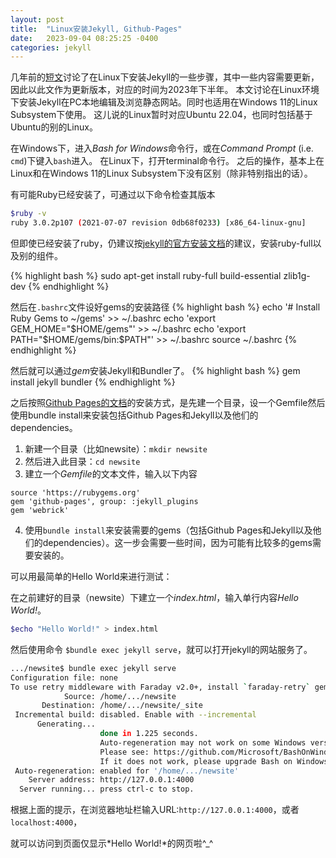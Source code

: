 ```yaml
---
layout: post
title:  "Linux安装Jekyll, Github-Pages"
date:   2023-09-04 08:25:25 -0400
categories: jekyll 
---
```


几年前的[短文][origin-article]讨论了在Linux下安装Jekyll的一些步骤，其中一些内容需要更新，因此以此文作为更新版本，对应的时间为2023年下半年。
 本文讨论在Linux环境下安装Jekyll在PC本地编辑及浏览静态网站。同时也适用在Windows 11的Linux Subsystem下使用。
 这儿说的Linux暂时对应Ubuntu 22.04，也同时包括基于Ubuntu的别的Linux。

在Windows下，进入*Bash for Windows*命令行，或在*Command Prompt* (i.e. `cmd`)下键入`bash`进入。
在Linux下，打开terminal命令行。
之后的操作，基本上在Linux和在Windows 11的Linux Subsystem下没有区别（除非特别指出的话）。

有可能Ruby已经安装了，可通过以下命令检查其版本

```Bash
$ruby -v
ruby 3.0.2p107 (2021-07-07 revision 0db68f0233) [x86_64-linux-gnu]
```

但即使已经安装了ruby，仍建议按[jekyll的官方安装文档][jekyll-install]的建议，安装ruby-full以及别的组件。

{% highlight bash %}
sudo apt-get install ruby-full build-essential zlib1g-dev
{% endhighlight %}

然后在`.bashrc`文件设好gems的安装路径
{% highlight bash %}
echo '# Install Ruby Gems to ~/gems' >> ~/.bashrc
echo 'export GEM_HOME="$HOME/gems"' >> ~/.bashrc
echo 'export PATH="$HOME/gems/bin:$PATH"' >> ~/.bashrc
source ~/.bashrc
{% endhighlight %}

然后就可以通过*gem*安装Jekyll和Bundler了。
{% highlight bash %}
gem install jekyll bundler
{% endhighlight %}


之后按照[Github Pages的文档][gp-set-local]的安装方式，是先建一个目录，设一个Gemfile然后使用bundle install来安装包括Github Pages和Jekyll以及他们的dependencies。

1. 新建一个目录（比如newsite）：`mkdir newsite`
2. 然后进入此目录：`cd newsite`
3. 建立一个*Gemfile*的文本文件，输入以下内容
```
source 'https://rubygems.org'
gem 'github-pages', group: :jekyll_plugins
gem 'webrick'
```
4. 使用`bundle install`来安装需要的gems（包括Github Pages和Jekyll以及他们的dependencies）。这一步会需要一些时间，因为可能有比较多的gems需要安装的。


可以用最简单的Hello World来进行测试：

在之前建好的目录（newsite）下建立一个*index.html*，输入单行内容*Hello World!*。

```bash
$echo "Hello World!" > index.html
```

然后使用命令 `$bundle exec jekyll serve`，就可以打开jekyll的网站服务了。

```bash
.../newsite$ bundle exec jekyll serve
Configuration file: none
To use retry middleware with Faraday v2.0+, install `faraday-retry` gem
            Source: /home/.../newsite
       Destination: /home/.../newsite/_site
 Incremental build: disabled. Enable with --incremental
      Generating...
                    done in 1.225 seconds.
                    Auto-regeneration may not work on some Windows versions.
                    Please see: https://github.com/Microsoft/BashOnWindows/issues/216
                    If it does not work, please upgrade Bash on Windows or run Jekyll with --no-watch.
 Auto-regeneration: enabled for '/home/.../newsite'
    Server address: http://127.0.0.1:4000
  Server running... press ctrl-c to stop.
```

根据上面的提示，在浏览器地址栏输入URL:`http://127.0.0.1:4000`，或者`localhost:4000`，

就可以访问到页面仅显示*Hello World!*的网页啦^_^



[gp-set-local]: https://help.github.com/articles/setting-up-your-github-pages-site-locally-with-jekyll/
[nokogiri-install]:http://www.nokogiri.org/tutorials/installing_nokogiri.html
[origin-article]: https://nateheat.github.io/winfo/jekyll/2017/09/09/Linux%E5%AE%89%E8%A3%85Jekyll.html
[jekyll-install]: https://jekyllrb.com/docs/installation/ubuntu/